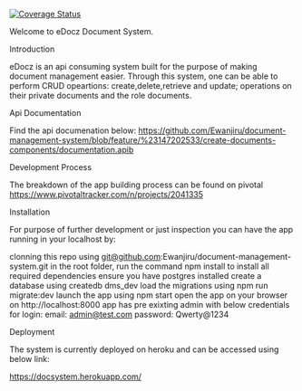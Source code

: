 [![Coverage Status](https://coveralls.io/repos/github/Ewanjiru/document-management-system/badge.svg?branch=feature%2F%23147202533%2Fcreate-documents-components)](https://coveralls.io/github/Ewanjiru/document-management-system?branch=feature%2F%23147202533%2Fcreate-documents-components)

Welcome to eDocz Document System.

Introduction

eDocz is an api consuming system built for the purpose of making document management easier. Through this system, one can be able to perform CRUD opeartions: create,delete,retrieve and update; operations on their private documents and the role documents. 

Api Documentation

Find the api documenation below:
  https://github.com/Ewanjiru/document-management-system/blob/feature/%23147202533/create-documents-components/documentation.apib

Development Process

The breakdown of the app building process can be found on pivotal
  https://www.pivotaltracker.com/n/projects/2041335

Installation

For purpose of further development or just inspection you can have the app running in your localhost by:

 clonning this repo using git@github.com:Ewanjiru/document-management-system.git
 in the root folder, run the command npm install to install all required dependencies
 ensure you have postgres installed
 create a database using createdb dms_dev
 load the migrations using npm run migrate:dev
 launch the app using npm start
 open the app on your browser on http://localhost:8000
 app has pre exixting admin with below credentials for login:
    email: admin@test.com
    password: Qwerty@1234


Deployment

The system is currently deployed on heroku and can be accessed using below link:

  https://docsystem.herokuapp.com/




